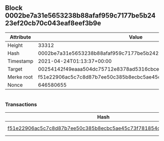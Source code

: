 ## Block 0002be7a31e5653238b88afaf959c7177be5b2423ef20cb70c043eaf8eef3b9e

Attribute | Value
--- | ---
Height | 33312
Hash | 0002be7a31e5653238b88afaf959c7177be5b2423ef20cb70c043eaf8eef3b9e
Timestamp | 2021-04-24T01:13:37+00:00
Target | 00254142f49eaaa504dc75712e8378ad5316cbcead634704b3734b6271167cc4
Merke root | f51e22906ac5c7c8d87b7ee50c385b8ecbc5ae45c73f781854c3d9dea0dc911a
Nonce | 646580655

```

```

### Transactions

Hash | Amount
--- | ---
[f51e22906ac5c7c8d87b7ee50c385b8ecbc5ae45c73f781854c3d9dea0dc911a](f51e22906ac5c7c8d87b7ee50c385b8ecbc5ae45c73f781854c3d9dea0dc911a.md) | 10.00000000 SKEPTI 
